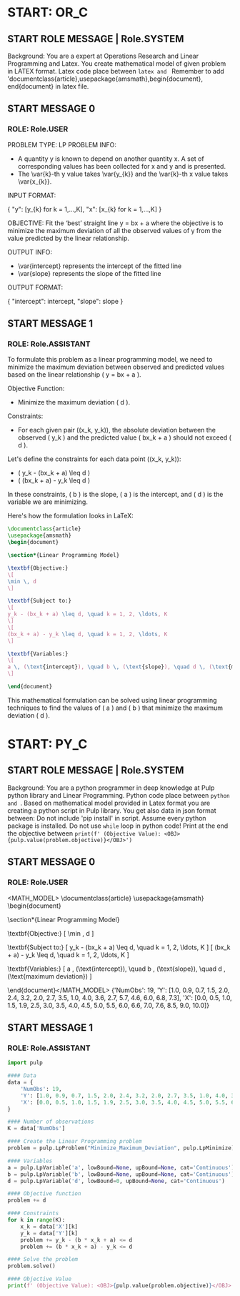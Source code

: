 # START: OR_C 
## START ROLE MESSAGE | Role.SYSTEM 
Background: You are a expert at Operations Research and Linear Programming and Latex. You create mathematical model of given problem in LATEX format. Latex code place between ```latex and ``` Remember to add 'documentclass{article},usepackage{amsmath},begin{document}, end{document} in latex file. 
## START MESSAGE 0 
### ROLE: Role.USER
<DESCRIPTION>
PROBLEM TYPE: LP
PROBLEM INFO:

- A quantity y is known to depend on another quantity x. A set of corresponding values has been collected for x and y and is presented.
- The \var{k}-th y value takes \var{y_{k}} and the \var{k}-th x value takes \var{x_{k}}.

INPUT FORMAT:

{
    "y": [y_{k} for k = 1,...,K],
    "x": [x_{k} for k = 1,...,K]
}


OBJECTIVE: Fit the ‘best’ straight line y = bx + a where the objective is to minimize the maximum deviation of all the observed values of y from the value predicted by the linear relationship.

OUTPUT INFO:

- \var{intercept} represents the intercept of the fitted line
- \var{slope} represents the slope of the fitted line

OUTPUT FORMAT:

{
    "intercept": intercept,
    "slope": slope
}
</DESCRIPTION>


## START MESSAGE 1 
### ROLE: Role.ASSISTANT
To formulate this problem as a linear programming model, we need to minimize the maximum deviation between observed and predicted values based on the linear relationship \( y = bx + a \).

Objective Function:
- Minimize the maximum deviation \( d \).

Constraints:
- For each given pair \((x_k, y_k)\), the absolute deviation between the observed \( y_k \) and the predicted value \( bx_k + a \) should not exceed \( d \).

Let's define the constraints for each data point \((x_k, y_k)\):
- \( y_k - (bx_k + a) \leq d \)
- \( (bx_k + a) - y_k \leq d \)

In these constraints, \( b \) is the slope, \( a \) is the intercept, and \( d \) is the variable we are minimizing.

Here's how the formulation looks in LaTeX:

```latex
\documentclass{article}
\usepackage{amsmath}
\begin{document}

\section*{Linear Programming Model}

\textbf{Objective:}
\[
\min \, d
\]

\textbf{Subject to:}
\[
y_k - (bx_k + a) \leq d, \quad k = 1, 2, \ldots, K
\]
\[
(bx_k + a) - y_k \leq d, \quad k = 1, 2, \ldots, K
\]

\textbf{Variables:}
\[
a \, (\text{intercept}), \quad b \, (\text{slope}), \quad d \, (\text{maximum deviation})
\]

\end{document}
```

This mathematical formulation can be solved using linear programming techniques to find the values of \( a \) and \( b \) that minimize the maximum deviation \( d \).

# START: PY_C 
## START ROLE MESSAGE | Role.SYSTEM 
Background: You are a python programmer in deep knowledge at Pulp python library and Linear Programming. Python code place between ```python and ```. Based on mathematical model provided in Latex format you are creating a python script in Pulp library. You get also data in json format between: <DATA></DATA> Do not include 'pip install' in script. Assume every python package is installed. Do not use `while` loop in python code! Print at the end the objective between <OBJ></OBJ> `print(f' (Objective Value): <OBJ>{pulp.value(problem.objective)}</OBJ>')` 
## START MESSAGE 0 
### ROLE: Role.USER
<MATH_MODEL>
\documentclass{article}
\usepackage{amsmath}
\begin{document}

\section*{Linear Programming Model}

\textbf{Objective:}
\[
\min \, d
\]

\textbf{Subject to:}
\[
y_k - (bx_k + a) \leq d, \quad k = 1, 2, \ldots, K
\]
\[
(bx_k + a) - y_k \leq d, \quad k = 1, 2, \ldots, K
\]

\textbf{Variables:}
\[
a \, (\text{intercept}), \quad b \, (\text{slope}), \quad d \, (\text{maximum deviation})
\]

\end{document}</MATH_MODEL>
<DATA>
{'NumObs': 19, 'Y': [1.0, 0.9, 0.7, 1.5, 2.0, 2.4, 3.2, 2.0, 2.7, 3.5, 1.0, 4.0, 3.6, 2.7, 5.7, 4.6, 6.0, 6.8, 7.3], 'X': [0.0, 0.5, 1.0, 1.5, 1.9, 2.5, 3.0, 3.5, 4.0, 4.5, 5.0, 5.5, 6.0, 6.6, 7.0, 7.6, 8.5, 9.0, 10.0]}</DATA>


## START MESSAGE 1 
### ROLE: Role.ASSISTANT
```python
import pulp

#### Data
data = {
    'NumObs': 19,
    'Y': [1.0, 0.9, 0.7, 1.5, 2.0, 2.4, 3.2, 2.0, 2.7, 3.5, 1.0, 4.0, 3.6, 2.7, 5.7, 4.6, 6.0, 6.8, 7.3],
    'X': [0.0, 0.5, 1.0, 1.5, 1.9, 2.5, 3.0, 3.5, 4.0, 4.5, 5.0, 5.5, 6.0, 6.6, 7.0, 7.6, 8.5, 9.0, 10.0]
}

#### Number of observations
K = data['NumObs']

#### Create the Linear Programming problem
problem = pulp.LpProblem("Minimize_Maximum_Deviation", pulp.LpMinimize)

#### Variables
a = pulp.LpVariable('a', lowBound=None, upBound=None, cat='Continuous')
b = pulp.LpVariable('b', lowBound=None, upBound=None, cat='Continuous')
d = pulp.LpVariable('d', lowBound=0, upBound=None, cat='Continuous')

#### Objective function
problem += d

#### Constraints
for k in range(K):
    x_k = data['X'][k]
    y_k = data['Y'][k]
    problem += y_k - (b * x_k + a) <= d
    problem += (b * x_k + a) - y_k <= d

#### Solve the problem
problem.solve()

#### Objective Value
print(f' (Objective Value): <OBJ>{pulp.value(problem.objective)}</OBJ>')
```

